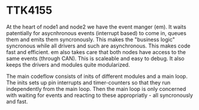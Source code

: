 # TTK4155

At the heart of node1 and node2 we have the event manger (em). It waits patentially for asycnhronous events (interrupt based) to come in, queues them and emits them syncronously. This makes the "business logic" syncronous while all drivers and such are asynchronous. This makes code fast and efficient. em also takes care that both nodes have access to the same events (through CAN). This is scaleable and easy to debug. It also keeps the drivers and modules quite modularized.

The main codeflow consists of inits of different modules and a main loop. The inits sets up pin interrupts and timer-counters so that they run independently from the main loop. Then the main loop is only concerned with waiting for events and reacting to these appropriatly - all syncronously and fast.
